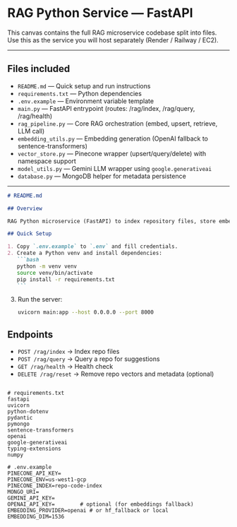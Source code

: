 # RAG Python Service — FastAPI

This canvas contains the full RAG microservice codebase split into files. Use this as the service you will host separately (Render / Railway / EC2).

---

## Files included

- `README.md` — Quick setup and run instructions
- `requirements.txt` — Python dependencies
- `.env.example` — Environment variable template
- `main.py` — FastAPI entrypoint (routes: /rag/index, /rag/query, /rag/health)
- `rag_pipeline.py` — Core RAG orchestration (embed, upsert, retrieve, LLM call)
- `embedding_utils.py` — Embedding generation (OpenAI fallback to sentence-transformers)
- `vector_store.py` — Pinecone wrapper (upsert/query/delete) with namespace support
- `model_utils.py` — Gemini LLM wrapper using `google.generativeai`
- `database.py` — MongoDB helper for metadata persistence

---

````markdown
# README.md

## Overview

RAG Python microservice (FastAPI) to index repository files, store embeddings in Pinecone, and answer queries via Gemini LLM.

## Quick Setup

1. Copy `.env.example` to `.env` and fill credentials.
2. Create a Python venv and install dependencies:
   ```bash
   python -m venv venv
   source venv/bin/activate
   pip install -r requirements.txt
   ```
````

3. Run the server:

   ```bash
   uvicorn main:app --host 0.0.0.0 --port 8000
   ```

## Endpoints

- `POST /rag/index` -> Index repo files
- `POST /rag/query` -> Query a repo for suggestions
- `GET /rag/health` -> Health check
- `DELETE /rag/reset` -> Remove repo vectors and metadata (optional)

```

```

```text
# requirements.txt
fastapi
uvicorn
python-dotenv
pydantic
pymongo
sentence-transformers
openai
google-generativeai
typing-extensions
numpy
```

```
# .env.example
PINECONE_API_KEY=
PINECONE_ENV=us-west1-gcp
PINECONE_INDEX=repo-code-index
MONGO_URI=
GEMINI_API_KEY=
OPENAI_API_KEY=        # optional (for embeddings fallback)
EMBEDDING_PROVIDER=openai # or hf_fallback or local
EMBEDDING_DIM=1536
```
